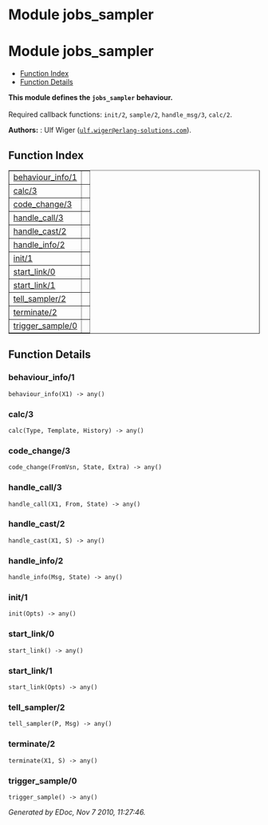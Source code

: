 Module jobs_sampler
===================


<h1>Module jobs_sampler</h1>

* [Function Index](#index)
* [Function Details](#functions)






__This module defines the `jobs_sampler` behaviour.__
<br></br>
 Required callback functions: `init/2`, `sample/2`, `handle_msg/3`, `calc/2`.

__Authors:__ : Ulf Wiger ([`ulf.wiger@erlang-solutions.com`](mailto:ulf.wiger@erlang-solutions.com)).

<h2><a name="index">Function Index</a></h2>



<table width="100%" border="1" cellspacing="0" cellpadding="2" summary="function index"><tr><td valign="top"><a href="#behaviour_info-1">behaviour_info/1</a></td><td></td></tr><tr><td valign="top"><a href="#calc-3">calc/3</a></td><td></td></tr><tr><td valign="top"><a href="#code_change-3">code_change/3</a></td><td></td></tr><tr><td valign="top"><a href="#handle_call-3">handle_call/3</a></td><td></td></tr><tr><td valign="top"><a href="#handle_cast-2">handle_cast/2</a></td><td></td></tr><tr><td valign="top"><a href="#handle_info-2">handle_info/2</a></td><td></td></tr><tr><td valign="top"><a href="#init-1">init/1</a></td><td></td></tr><tr><td valign="top"><a href="#start_link-0">start_link/0</a></td><td></td></tr><tr><td valign="top"><a href="#start_link-1">start_link/1</a></td><td></td></tr><tr><td valign="top"><a href="#tell_sampler-2">tell_sampler/2</a></td><td></td></tr><tr><td valign="top"><a href="#terminate-2">terminate/2</a></td><td></td></tr><tr><td valign="top"><a href="#trigger_sample-0">trigger_sample/0</a></td><td></td></tr></table>


<a name="functions"></a>


<h2>Function Details</h2>


<a name="behaviour_info-1"></a>


<h3>behaviour_info/1</h3>





`behaviour_info(X1) -> any()`


<a name="calc-3"></a>


<h3>calc/3</h3>





`calc(Type, Template, History) -> any()`


<a name="code_change-3"></a>


<h3>code_change/3</h3>





`code_change(FromVsn, State, Extra) -> any()`


<a name="handle_call-3"></a>


<h3>handle_call/3</h3>





`handle_call(X1, From, State) -> any()`


<a name="handle_cast-2"></a>


<h3>handle_cast/2</h3>





`handle_cast(X1, S) -> any()`


<a name="handle_info-2"></a>


<h3>handle_info/2</h3>





`handle_info(Msg, State) -> any()`


<a name="init-1"></a>


<h3>init/1</h3>





`init(Opts) -> any()`


<a name="start_link-0"></a>


<h3>start_link/0</h3>





`start_link() -> any()`


<a name="start_link-1"></a>


<h3>start_link/1</h3>





`start_link(Opts) -> any()`


<a name="tell_sampler-2"></a>


<h3>tell_sampler/2</h3>





`tell_sampler(P, Msg) -> any()`


<a name="terminate-2"></a>


<h3>terminate/2</h3>





`terminate(X1, S) -> any()`


<a name="trigger_sample-0"></a>


<h3>trigger_sample/0</h3>





`trigger_sample() -> any()`



_Generated by EDoc, Nov 7 2010, 11:27:46._